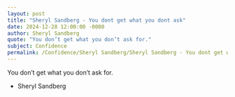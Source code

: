 ```yaml
---
layout: post
title: "Sheryl Sandberg - You dont get what you dont ask"
date: 2024-12-28 12:00:00 -0000
author: Sheryl Sandberg
quote: "You don’t get what you don’t ask for."
subject: Confidence
permalink: /Confidence/Sheryl Sandberg/Sheryl Sandberg - You dont get what you dont ask
---
```


You don’t get what you don’t ask for.

- Sheryl Sandberg
